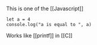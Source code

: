 This is one of the [[Javascript]]
```run-js
let a = 4
console.log("a is equal to ", a)
```
Works like [[printf]] in [[C]]  